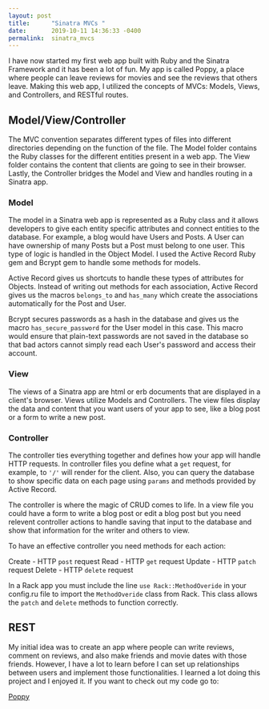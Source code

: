 ```yaml
---
layout: post
title:      "Sinatra MVCs "
date:       2019-10-11 14:36:33 -0400
permalink:  sinatra_mvcs
---
```



I have now started my first web app built with Ruby and the Sinatra Framework and it has been a lot of fun. My app is called Poppy, a place where people can leave reviews for movies and see the reviews that others leave. Making this web app, I utilized the concepts of MVCs: Models, Views, and Controllers, and RESTful routes.

## Model/View/Controller

The MVC convention separates different types of files into different directories depending on the function of the file. The Model folder contains the Ruby classes for the different entities present in a web app. The View folder contains the content that clients are going to see in their browser. Lastly, the Controller bridges the Model and View and handles routing in a Sinatra app. 

### Model

The model in a Sinatra web app is represented as a Ruby class and it allows developers to give each entity specific attributes and connect entities to the database. For example, a blog would have Users and Posts. A User can have ownership of many Posts but a Post must belong to one user. This type of logic is handled in the Object Model. I used the Active Record Ruby gem and Bcrypt gem to handle some methods for models. 

Active Record gives us shortcuts to handle these types of attributes for Objects. Instead of writing out methods for each association, Active Record gives us the macros ```belongs_to``` and ```has_many``` which create the associations automatically for the Post and User. 

Bcrypt secures passwords as a hash in the database and gives us the macro ```has_secure_password``` for the User model in this case. This macro would ensure that plain-text passwords are not saved in the database so that bad actors cannot simply read each User's password and access their account. 

### View 

The views of a Sinatra app are html or erb documents that are displayed in a client's browser. Views utilize Models and Controllers. The view files display the data and content that you want users of your app to see, like a blog post or a form to write a new post.  

### Controller 

The controller ties everything together and defines how your app will handle HTTP requests. In controller files you define what a ```get``` request, for example, to ``` '/' ``` will render for the client. Also, you can query the database to show specific data on each page using ```params``` and methods provided by Active Record. 

The controller is where the magic of CRUD comes to life. In a view file you could have a form to write a blog post or edit a blog post but you need relevent controller actions to handle saving that input to the database and show that information for the writer and others to view. 

To have an effective controller you need methods for each action: 

Create - HTTP ```post``` request
Read - HTTP ```get``` request
Update - HTTP ```patch``` request
Delete - HTTP ```delete``` request

In a Rack app you must include the line ```use Rack::MethodOveride``` in your config.ru file to import the ```MethodOveride``` class from Rack. This class allows the ```patch``` and ```delete``` methods to function correctly. 

## REST



My initial idea was to create an app where people can write reviews, comment on reviews, and also make friends and movie dates with those friends. However, I have a lot to learn before I can set up relationships between users and implement those functionalities. I learned a lot doing this project and I enjoyed it. If you want to check out my code go to: 

[Poppy](http://github.com/anthonbrooks/poppy)
